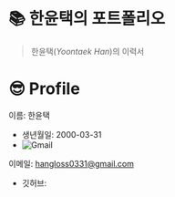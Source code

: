 # 📚 한윤택의 포트폴리오

> 한윤택(*Yoontaek Han*)의 이력서

# 😎 Profile

이름: 한윤택
* 생년월일: 2000-03-31
* <img alt="Gmail" src ="https://img.shields.io/badge/gmail.svg?&style=for-the-badge&logo=gmail&logoColor=#EA4335"/> 
이메일: hangloss0331@gmail.com
* 깃허브: 
